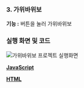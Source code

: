 ### 3. 가위바위보
**기능 :** 버튼을 눌러 가위바위보

### 실행 화면 및 코드
![가위바위보 프로젝트 실행화면](/code/rock_scissors_paper/ex.gif)

**[JavaScript](/code/rock_scissors_paper/rsp.js)**

**[HTML](/code/rock_scissors_paper/index.html)**
